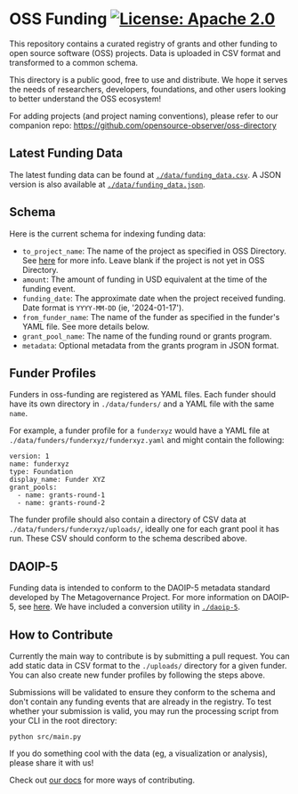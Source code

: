 # OSS Funding [![License: Apache 2.0][license-badge]][license]

[license]: https://opensource.org/license/apache-2-0/
[license-badge]: https://img.shields.io/badge/License-Apache2.0-blue.svg

This repository contains a curated registry of grants and other funding to open source software (OSS) projects. Data is uploaded in CSV format and transformed to a common schema.

This directory is a public good, free to use and distribute. We hope it serves the needs of researchers, developers, foundations, and other users looking to better understand the OSS ecosystem!

For adding projects (and project naming conventions), please refer to our companion repo: https://github.com/opensource-observer/oss-directory

## Latest Funding Data

The latest funding data can be found at [`./data/funding_data.csv`](./data/funding_data.csv). A JSON version is also available at [`./data/funding_data.json`](./data/funding_data.json).

## Schema

Here is the current schema for indexing funding data:

- `to_project_name`: The name of the project as specified in OSS Directory. See [here](https://github.com/opensource-observer/oss-directory) for more info. Leave blank if the project is not yet in OSS Directory.
- `amount`: The amount of funding in USD equivalent at the time of the funding event.
- `funding_date`: The approximate date when the project received funding. Date format is `YYYY-MM-DD` (ie, '2024-01-17').
- `from_funder_name`: The name of the funder as specified in the funder's YAML file. See more details below.
- `grant_pool_name`: The name of the funding round or grants program.
- `metadata`: Optional metadata from the grants program in JSON format.

## Funder Profiles

Funders in oss-funding are registered as YAML files. Each funder should have its own directory in `./data/funders/` and a YAML file with the same `name`. 

For example, a funder profile for a `funderxyz` would have a YAML file at `./data/funders/funderxyz/funderxyz.yaml` and might contain the following:

```
version: 1
name: funderxyz
type: Foundation
display_name: Funder XYZ
grant_pools:
  - name: grants-round-1
  - name: grants-round-2
```  

The funder profile should also contain a directory of CSV data at `./data/funders/funderxyz/uploads/`, ideally one for each grant pool it has run. These CSV should conform to the schema described above.

## DAOIP-5

Funding data is intended to conform to the DAOIP-5 metadata standard developed by The Metagovernance Project. For more information on DAOIP-5, see [here](https://github.com/metagov/daostar). We have included a conversion utility in [`./daoip-5`](./daoip-5).

## How to Contribute

Currently the main way to contribute is by submitting a pull request. You can add static data in CSV format to the `./uploads/` directory for a given funder. You can also create new funder profiles by following the steps above.

Submissions will be validated to ensure they conform to the schema and don't contain any funding events that are already in the  registry. To test whether your submission is valid, you may run the processing script from your CLI in the root directory:

```
python src/main.py
```

If you do something cool with the data (eg, a visualization or analysis), please share it with us!

Check out [our docs](https://docs.opensource.observer/) for more ways of contributing.
